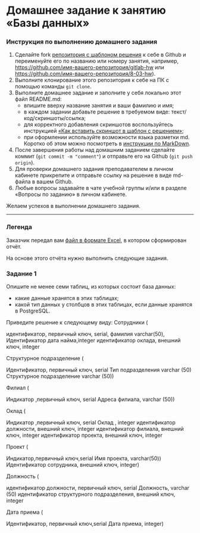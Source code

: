 # Домашнее задание к занятию «Базы данных»

### Инструкция по выполнению домашнего задания

1. Сделайте fork [репозитория c шаблоном решения](https://github.com/netology-code/sys-pattern-homework) к себе в Github и переименуйте его по названию или номеру занятия, например, https://github.com/имя-вашего-репозитория/gitlab-hw или https://github.com/имя-вашего-репозитория/8-03-hw).
2. Выполните клонирование этого репозитория к себе на ПК с помощью команды `git clone`.
3. Выполните домашнее задание и заполните у себя локально этот файл README.md:
   - впишите вверху название занятия и ваши фамилию и имя;
   - в каждом задании добавьте решение в требуемом виде: текст/код/скриншоты/ссылка;
   - для корректного добавления скриншотов воспользуйтесь инструкцией [«Как вставить скриншот в шаблон с решением»](https://github.com/netology-code/sys-pattern-homework/blob/main/screen-instruction.md);
   - при оформлении используйте возможности языка разметки md. Коротко об этом можно посмотреть в [инструкции по MarkDown](https://github.com/netology-code/sys-pattern-homework/blob/main/md-instruction.md).
4. После завершения работы над домашним заданием сделайте коммит (`git commit -m "comment"`) и отправьте его на Github (`git push origin`).
5. Для проверки домашнего задания преподавателем в личном кабинете прикрепите и отправьте ссылку на решение в виде md-файла в вашем Github.
6. Любые вопросы задавайте в чате учебной группы и/или в разделе «Вопросы по заданию» в личном кабинете.

Желаем успехов в выполнении домашнего задания.

---
### Легенда

Заказчик передал вам [файл в формате Excel](https://github.com/netology-code/sdb-homeworks/blob/main/resources/hw-12-1.xlsx), в котором сформирован отчёт. 

На основе этого отчёта нужно выполнить следующие задания.

### Задание 1

Опишите не менее семи таблиц, из которых состоит база данных:

- какие данные хранятся в этих таблицах;
- какой тип данных у столбцов в этих таблицах, если данные хранятся в PostgreSQL.

Приведите решение к следующему виду:
Сотрудники (

идентификатор, первичный ключ, serial,
фамилия varchar(50),
Идентификатор дата найма,integer
идентификатор оклада, внешний ключ, integer

Структурное подразделение (

Идентификатор, первичный ключ, serial
Тип подразделения varchar (50)
Структурное подразделение varchar (50))

Филиал (

Индикатор ,первичный ключ, serial
Адреса филиала, varchar (50))

Оклад (

Индикатор ,первичный ключ, serial
Оклад , integer
идентификатор должности, внешний ключ, integer
идентификатор филиала, внешний ключ, integer
идентификатор проекта, внешний ключ, integer

Проект (

Индикатор,первичный ключ,serial
Имя проекта, varchar(50))
Идентификатор сотрудника, внешний ключ, integer)

Должность (

идентификатор должности, первичный ключ, serial
Должность, varchar (50)
идентификатор структурного подразделения, внешний ключ, integer

Дата приема (

Идентификатор, первичный ключ,serial
Дата приема, integer)
